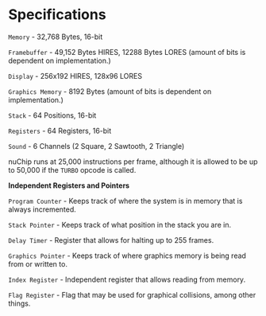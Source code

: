 # Specifications

`Memory` - 32,768 Bytes, 16-bit

`Framebuffer` - 49,152 Bytes HIRES, 12288 Bytes LORES (amount of bits is dependent on implementation.)

`Display` - 256x192 HIRES, 128x96 LORES

`Graphics Memory` - 8192 Bytes (amount of bits is dependent on implementation.)

`Stack` - 64 Positions, 16-bit

`Registers` - 64 Registers, 16-bit

`Sound` - 6 Channels (2 Square, 2 Sawtooth, 2 Triangle)

nuChip runs at 25,000 instructions per frame, although it is allowed to be up to 50,000 if the `TURBO` opcode is called.


**Independent Registers and Pointers**

`Program Counter` - Keeps track of where the system is in memory that is always incremented.

`Stack Pointer` - Keeps track of what position in the stack you are in.

`Delay Timer` - Register that allows for halting up to 255 frames.

`Graphics Pointer` - Keeps track of where graphics memory is being read from or written to.

`Index Register` - Independent register that allows reading from memory.

`Flag Register` - Flag that may be used for graphical collisions, among other things.
